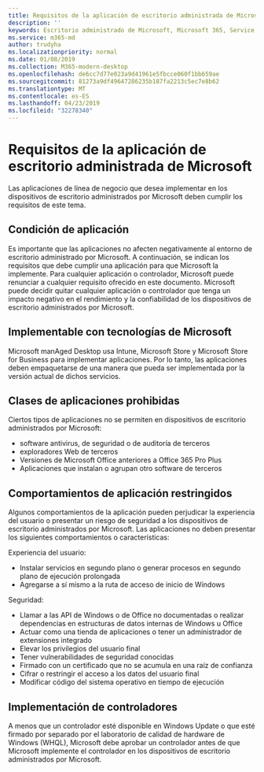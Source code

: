 ```yaml
---
title: Requisitos de la aplicación de escritorio administrada de Microsoft
description: ''
keywords: Escritorio administrado de Microsoft, Microsoft 365, Service, Documentation
ms.service: m365-md
author: trudyha
ms.localizationpriority: normal
ms.date: 01/08/2019
ms.collection: M365-modern-desktop
ms.openlocfilehash: de6cc7d77e023a9d41961e5fbcce060f1bb659ae
ms.sourcegitcommit: 81273a9df49647286235b187fa2213c5ec7e8b62
ms.translationtype: MT
ms.contentlocale: es-ES
ms.lasthandoff: 04/23/2019
ms.locfileid: "32278340"
---
```

# <a name="microsoft-managed-desktop-app-requirements"></a>Requisitos de la aplicación de escritorio administrada de Microsoft

<!--This topic is the target for aka.ms/app-req. This is aka link is used from EA agreeement for MMD. do not delete.-->

<!--Application addendum -->
 
Las aplicaciones de línea de negocio que desea implementar en los dispositivos de escritorio administrados por Microsoft deben cumplir los requisitos de este tema. 

## <a name="application-condition"></a>Condición de aplicación

Es importante que las aplicaciones no afecten negativamente al entorno de escritorio administrado por Microsoft. A continuación, se indican los requisitos que debe cumplir una aplicación para que Microsoft la implemente. Para cualquier aplicación o controlador, Microsoft puede renunciar a cualquier requisito ofrecido en este documento. Microsoft puede decidir quitar cualquier aplicación o controlador que tenga un impacto negativo en el rendimiento y la confiabilidad de los dispositivos de escritorio administrados por Microsoft.

## <a name="deployable-using-microsoft-technologies"></a>Implementable con tecnologías de Microsoft

Microsoft manAged Desktop usa Intune, Microsoft Store y Microsoft Store for Business para implementar aplicaciones. Por lo tanto, las aplicaciones deben empaquetarse de una manera que pueda ser implementada por la versión actual de dichos servicios.

## <a name="prohibited-app-classes"></a>Clases de aplicaciones prohibidas

Ciertos tipos de aplicaciones no se permiten en dispositivos de escritorio administrados por Microsoft:
- software antivirus, de seguridad o de auditoría de terceros
- exploradores Web de terceros
- Versiones de Microsoft Office anteriores a Office 365 Pro Plus
- Aplicaciones que instalan o agrupan otro software de terceros

## <a name="restricted-app-behaviors"></a>Comportamientos de aplicación restringidos

Algunos comportamientos de la aplicación pueden perjudicar la experiencia del usuario o presentar un riesgo de seguridad a los dispositivos de escritorio administrados por Microsoft. Las aplicaciones no deben presentar los siguientes comportamientos o características: 

Experiencia del usuario:
- Instalar servicios en segundo plano o generar procesos en segundo plano de ejecución prolongada
- Agregarse a sí mismo a la ruta de acceso de inicio de Windows

Seguridad:
- Llamar a las API de Windows o de Office no documentadas o realizar dependencias en estructuras de datos internas de Windows u Office
- Actuar como una tienda de aplicaciones o tener un administrador de extensiones integrado
- Elevar los privilegios del usuario final
- Tener vulnerabilidades de seguridad conocidas
- Firmado con un certificado que no se acumula en una raíz de confianza
- Cifrar o restringir el acceso a los datos del usuario final
- Modificar código del sistema operativo en tiempo de ejecución

## <a name="driver-deployment"></a>Implementación de controladores

A menos que un controlador esté disponible en Windows Update o que esté firmado por separado por el laboratorio de calidad de hardware de Windows (WHQL), Microsoft debe aprobar un controlador antes de que Microsoft implemente el controlador en los dispositivos de escritorio administrados por Microsoft.
